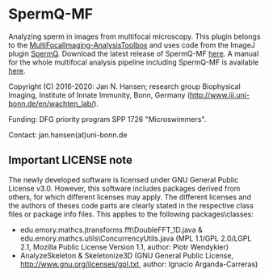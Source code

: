 # SpermQ-MF
Analyzing sperm in images from multifocal microscopy. This plugin belongs to the [MultiFocalImaging-AnalysisToolbox](https://github.com/hansenjn/MultifocalImaging-AnalysisToolbox) and uses code from the ImageJ plugin [SpermQ](https://github.com/hansenjn/SpermQ). Download the latest release of SpermQ-MF [here](https://github.com/hansenjn/SpermQ-MF/releases/). A manual for the whole multifocal analysis pipeline including SpermQ-MF is available [here](https://github.com/hansenjn/MultifocalImaging-AnalysisToolbox/tree/master/User%20Guide).

Copyright (C) 2016-2020: Jan N. Hansen; research group Biophysical Imaging, Institute of Innate Immunity, Bonn, Germany (http://www.iii.uni-bonn.de/en/wachten_lab/).

Funding: DFG priority program SPP 1726 "Microswimmers".

Contact: jan.hansen(at)uni-bonn.de

## Important LICENSE note
The newly developed software is licensed under GNU General Public License v3.0. However, this software includes packages derived from others, for which different licenses may apply. The different licenses and the authors of theses code parts are clearly stated in the respective class files or package info files. This applies to the following packages\classes:
- edu.emory.mathcs.jtransforms.fft\DoubleFFT_1D.java & edu.emory.mathcs.utils\ConcurrencyUtils.java (MPL 1.1/GPL 2.0/LGPL 2.1, Mozilla Public License Version 1.1, author: Piotr Wendykier)
- AnalyzeSkeleton & Skeletonize3D (GNU General Public License, http://www.gnu.org/licenses/gpl.txt, author: Ignacio Arganda-Carreras)

